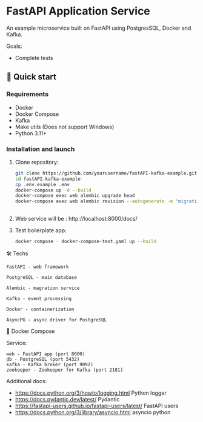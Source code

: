 # FastAPI Application Service

An example microservice built on FastAPI using PostgresSQL, Docker and Kafka.

Goals:
- Complete tests


## 🚀 Quick start

### Requirements

- Docker
- Docker Compose
- Kafka
- Make utils (Does not support Windows)
- Python 3.11+

### Installation and launch

1. Clone repository:
   ```bash
   git clone https://github.com/yourusername/fastAPI-kafka-example.git
   cd fastAPI-kafka-example
   cp .env.example .env
   docker-compose up -d --build
   docker-compose exec web alembic upgrade head
   docker-compose exec web alembic revision --autogenerate -m "migration_name"
    
2. Web service will be : http://localhost:8000/docs/

3. Test boilerplate app:
   ```bash
   docker compose - docker-compose-test.yaml up --build

🛠 Techs

    FastAPI - web framework

    PostgreSQL - main database 

    Alembic - magration service

    Kafka - event processing

    Docker - containerization

    AsyncPG - async driver for PostgreSQL


🐳 Docker Compose

Service:

    web - FastAPI app (port 8000)
    db - PostgreSQL (port 5432)
    kafka - Kafka broker (port 9092)
    zookeeper - Zookeeper for Kafka (port 2181)


Additional docs:

- https://docs.python.org/3/howto/logging.html Python logger
- https://docs.pydantic.dev/latest/ Pydantic
- https://fastapi-users.github.io/fastapi-users/latest/ FastAPI users
- https://docs.python.org/3/library/asyncio.html asyncio python
